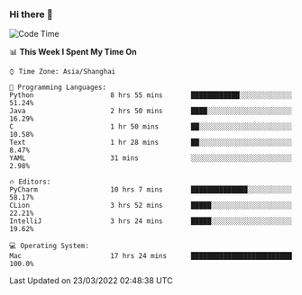 ### Hi there 👋


<!--START_SECTION:waka-->
![Code Time](http://img.shields.io/badge/Code%20Time-513%20hrs%2042%20mins-blue)

📊 **This Week I Spent My Time On** 

```text
⌚︎ Time Zone: Asia/Shanghai

💬 Programming Languages: 
Python                   8 hrs 55 mins       ████████████░░░░░░░░░░░░░   51.24% 
Java                     2 hrs 50 mins       ████░░░░░░░░░░░░░░░░░░░░░   16.29% 
C                        1 hr 50 mins        ██░░░░░░░░░░░░░░░░░░░░░░░   10.58% 
Text                     1 hr 28 mins        ██░░░░░░░░░░░░░░░░░░░░░░░   8.47% 
YAML                     31 mins             ░░░░░░░░░░░░░░░░░░░░░░░░░   2.98%

🔥 Editors: 
PyCharm                  10 hrs 7 mins       ██████████████░░░░░░░░░░░   58.17% 
CLion                    3 hrs 52 mins       █████░░░░░░░░░░░░░░░░░░░░   22.21% 
IntelliJ                 3 hrs 24 mins       █████░░░░░░░░░░░░░░░░░░░░   19.62%

💻 Operating System: 
Mac                      17 hrs 24 mins      █████████████████████████   100.0%

```


 Last Updated on 23/03/2022 02:48:38 UTC
<!--END_SECTION:waka-->

<!--
**SillyPasty/SillyPasty** is a ✨ _special_ ✨ repository because its `README.md` (this file) appears on your GitHub profile.

Here are some ideas to get you started:

- 🔭 I’m currently working on ...
- 🌱 I’m currently learning ...
- 👯 I’m looking to collaborate on ...
- 🤔 I’m looking for help with ...
- 💬 Ask me about ...
- 📫 How to reach me: ...
- 😄 Pronouns: ...
- ⚡ Fun fact: ...
-->


